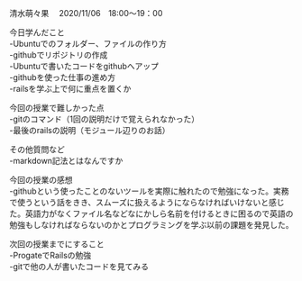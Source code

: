 清水萌々果　
2020/11/06　18:00～19：00

今日学んだこと  
-Ubuntuでのフォルダー、ファイルの作り方  
-githubでリポジトリの作成  
-Ubuntuで書いたコードをgithubへアップ  
-githubを使った仕事の進め方  
-railsを学ぶ上で何に重点を置くか  

今回の授業で難しかった点  
-gitのコマンド（1回の説明だけで覚えられなかった）  
-最後のrailsの説明（モジュール辺りのお話）  

その他質問など  
-markdown記法とはなんですか  

今回の授業の感想  
-githubという使ったことのないツールを実際に触れたので勉強になった。実務で使うという話をきき、スムーズに扱えるようにならなければいけないと感じた。英語力がなくファイル名などなにかしら名前を付けるときに困るので英語の勉強もしなければならないのかとプログラミングを学ぶ以前の課題を発見した。

次回の授業までにすること  
-ProgateでRailsの勉強  
-gitで他の人が書いたコードを見てみる  
